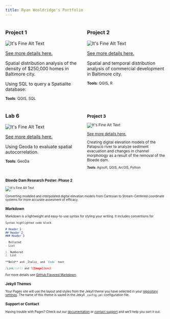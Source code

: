 ```yaml
---
title: Ryan Wooldridge's Portfolio
---
```

<!--This is the first row of projects -->
<div style="display:table-row; width:100%; table-layout: fixed">
<div style="display: table-cell; width:370px; margin-right:3px" markdown="1">

### Project 1 

![It's Fine Alt Text](https://philipwool.github.io/project1/Hex_Analysis_screenshot.png)

[See more details here.](https://philipwool.github.io/project1/project1.html)

Spatial distribution analysis of the density of $250,000 homes in Baltimore city.

Using SQL to query a Spatialite database:

<small>__Tools__: QGIS, SQL</small>


</div>

<div style="display: table-cell; width:370px" markdown="1">

### Project 2

![It's Fine Alt Text](https://philipwool.github.io/project2/3d_Comm.gif)

[See more details here.](https://philipwool.github.io/project2/project2.html)

Spatial and temporal distribution analysis of commercial development in Baltimore city.

<small>__Tools__: QGIS, R</small>


</div>
</div>
<!--This is the second row of projects -->
<div style="display:table-row; width:100%; table-layout: fixed">
<div style="display: table-cell; width:370px; margin-right:3px" markdown="1">

### Lab 6 

![It's Fine Alt Text](philipwool.github.io/lab6/Guerry_Dotn_NatBrk.JPG)

[See more details here.](https://philipwool.github.io/lab6/lab6.html)

Using Geoda to evaluate spatial autocorrelation.

<small>__Tools__: GeoDa


</div>

<div style="display: table-cell; width:370px" markdown="1">

### Project 3

![It's Fine Alt Text](https://philipwool.github.io/project3/Bloede_Pano.jpg)

[See more details here.](https://philipwool.github.io/project3/project3.html)

Creating digital elevation models of the Patapsco river to analyze sediment evacuation and changes in channel morphology as a result of the removal of the Bloede dam.

<small>__Tools__: Agisoft, QGIS, ArcGIS, Python


</div>
</div>

  
### Bloede Dam Research Poster: Phase 2
  
  ![It's Fine Alt Text](https://philipwool.github.io/ResearchPoster2/DPC.jpg)
  
  Converting modeled and interpolated digital elevation models from Cartesian to Stream-Centered coordinate systems for more accurate     assesment of efficacy.

<!--This is just other markdown -->

### Markdown

Markdown is a lightweight and easy-to-use syntax for styling your writing. It includes conventions for

```markdown
Syntax highlighted code block

# Header 1
## Header 2
### Header 3

- Bulleted
- List

1. Numbered
2. List

**Bold** and _Italic_ and `Code` text

[Link](url) and ![Image](src)
```

For more details see [GitHub Flavored Markdown](https://guides.github.com/features/mastering-markdown/).

### Jekyll Themes

Your Pages site will use the layout and styles from the Jekyll theme you have selected in your [repository settings](https://github.com/dillonma/dillonma.github.io/settings). The name of this theme is saved in the Jekyll `_config.yml` configuration file.

### Support or Contact

Having trouble with Pages? Check out our [documentation](https://help.github.com/categories/github-pages-basics/) or [contact support](https://github.com/contact) and we’ll help you sort it out.
